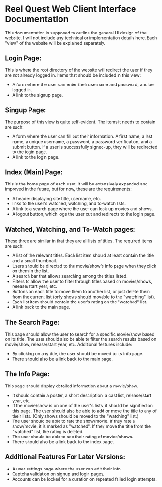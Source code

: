 # Reel Quest Web Client Interface Documentation
This documentation is supposed to outline the general UI design of the website. I will not include any technical or implementation details here. Each "view" of the website will be explained separately.

## Login Page:
This is where the root directory of the website will redirect the user if they are not already logged in.
Items that should be included in this view:
- A form where the user can enter their username and password, and be logged in.
- A link to the signup page.

## Singup Page:
The purpose of this view is quite self-evident. The items it needs to contain are such:
- A form where the user can fill out their information. A first name, a last name, a unique username, a password, a password verification, and a submit button. If a user is successfully signed-up, they will be redirected to the login page.
- A link to the login page.

## Index (Main) Page:
This is the home page of each user. It will be extensively expanded and improved in the future, but for now, these are the requirements:
- A header displaying site title, username, etc.
- links to the user's watched, watching, and to-watch lists.
- A link to a search page where the user can look up movies and shows.
- A logout button, which logs the user out and redirects to the login page.

## Watched, Watching, and To-Watch pages:
These three are similar in that they are all lists of titles. The required items are such:
- A list of the relevant titles. Each list item should at least contain the title and a small thumbnail.
- Users should be directed to the movie/show's info page when they click on them in the list.
- A search bar that allows searching among the titles listed.
- Filters to allow the user to filter through titles based on movies/shows, release/start year, etc.
- Buttons on each title to move them to another list, or just delete them from the current list (only shows should movable to the "watching" list).
- Each list item should contain the user's rating on the "watched" list.
- A link back to the main page.

## The Search Page:
This page should allow the user to search for a specific movie/show based on its title. The user should also be able to filter the search results based on movie/show, release/start year, etc.
Additional features include:
- By clicking on any title, the user should be moved to its info page.
- There should also be a link back to the main page.

## The Info Page:
This page should display detailed information about a movie/show. 
- It should contain a poster, a short description, a cast list, release/start year, etc.
- If the movie/show is on one of the user's lists, it should be signified on this page. The user should also be able to add or move the title to any of their lists. (Only shows should be moved to the "watching" list.)
- The user should be able to rate the show/movie. If they rate a show/movie, it is marked as "watched". If they move the title from the "watched" list, the rating is deleted. 
- The user should be able to see their rating of movies/shows.
- There should also be a link back to the index page.


## Additional Features For Later Versions:
- A user settings page where the user can edit their info.
- Captcha validation on signup and login pages.
- Accounts can be locked for a duration on repeated failed login attempts.